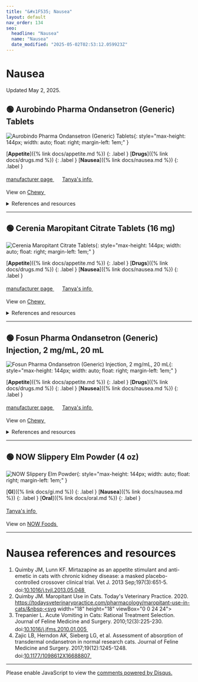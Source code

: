 ```yaml
---
title: "&#x1F535; Nausea"
layout: default
nav_order: 134
seo:
  headline: "Nausea"
  name: "Nausea"
  date_modified: "2025-05-02T02:53:12.059923Z"
---
```


# Nausea

Updated May 2, 2025.



## &#x1F7E2; Aurobindo Pharma Ondansetron (Generic) Tablets

![Aurobindo Pharma Ondansetron (Generic) Tablets](https://image.chewy.com/is/image/catalog/205219_MAIN._AC_SL600_V1633037204_.jpg){: style="max-height: 144px; width: auto; float: right; margin-left: 1em;" }

[**Appetite**]({% link docs/appetite.md %})
{: .label }
[**Drugs**]({% link docs/drugs.md %})
{: .label }
[**Nausea**]({% link docs/nausea.md %})
{: .label }

 <a href="https://www.aurobindousa.com/products/ondansetron-tablets-4-mg-30-bottle/" class="external" target="_blank">manufacturer page&nbsp;<svg width="18" height="18" viewBox="0 0 24 24"><use xlink:href="#svg-external-link"></use></svg></a> <a href="https://felinecrf.org/appetite_loss_nausea_vomiting.htm#ondansetron" class="external" target="_blank">Tanya's info&nbsp;<svg width="18" height="18" viewBox="0 0 24 24"><use xlink:href="#svg-external-link"></use></svg></a>

View on <a href="https://www.chewy.com/dp/1068854" class="external" target="_blank">Chewy&nbsp;<svg width="18" height="18" viewBox="0 0 24 24"><use xlink:href="#svg-external-link"></use></svg></a>

<details markdown="block">
<summary>References and resources</summary>

1.  Acevedo A, Muñoz KA, Stec M, Pitt K, Jones SA, Manfredi JM. Effect of preoperative ondansetron on postoperative nausea in healthy dogs undergoing laparoscopic gastropexy and castration. Vet Anaesth Analg. 2024 May-Jun;51(3):235-243. doi:<a href="https://doi.org/10.1016/j.vaa.2024.01.004" class="external" target="_blank">10.1016/j.vaa.2024.01.004&nbsp;<svg width="18" height="18" viewBox="0 0 24 24"><use xlink:href="#svg-external-link"></use></svg></a>
1.  Fitzpatrick, R. L., Wittenburg, L. A., Hansen, R. J., Gustafson, D. L., Quimby, J. M. Limited sampling pharmacokinetics of subcutaneous ondansetron in healthy geriatric cats, cats with chronic kidney disease, and cats with liver disease. J. vet. Pharmacol. Therap. doi:<a href="https://doi.org/10.1111/jvp.12286" class="external" target="_blank">10.1111/jvp.12286&nbsp;<svg width="18" height="18" viewBox="0 0 24 24"><use xlink:href="#svg-external-link"></use></svg></a>
1.  Hall, E. (2002), Rational selection of gastrointestinal drugs for cats and dogs. In Practice, 24: 242-249. doi:<a href="https://doi.org/10.1136/inpract.24.5.242" class="external" target="_blank">10.1136/inpract.24.5.242&nbsp;<svg width="18" height="18" viewBox="0 0 24 24"><use xlink:href="#svg-external-link"></use></svg></a>
1.  Zofran Product Monograph. Novartis Pharmaceuticals Canada. 2015. <a href="https://www.novartis.com/ca-en/sites/novartis_ca/files/zofran_scrip_e.pdf" class="external" target="_blank">https://www.novartis.com/ca-en/sites/novartis_ca/files/zofran_scrip_e.pdf&nbsp;<svg width="18" height="18" viewBox="0 0 24 24"><use xlink:href="#svg-external-link"></use></svg></a>
1.  Quimby, J. M., Lake, R. C., Hansen, R. J., Lunghofer, P. J., Gustafson, D. L. Oral, subcutaneous, and intravenous pharmacokinetics of ondansetron in healthy cats. J. vet. Pharmacol. Therap. 37, 348-353. doi:<a href="https://doi.org/10.1111/jvp.12094" class="external" target="_blank">10.1111/jvp.12094&nbsp;<svg width="18" height="18" viewBox="0 0 24 24"><use xlink:href="#svg-external-link"></use></svg></a>
1.  Santos LC, Ludders JW, Erb HN, Martin-Flores M, Basher KL, Kirch P. A randomized, blinded, controlled trial of the antiemetic effect of ondansetron on dexmedetomidine-induced emesis in cats. Vet Anaesth Analg. 2011 Jul;38(4):320-7. doi:<a href="https://doi.org/10.1111/j.1467-2995.2011.00619.x" class="external" target="_blank">10.1111/j.1467-2995.2011.00619.x&nbsp;<svg width="18" height="18" viewBox="0 0 24 24"><use xlink:href="#svg-external-link"></use></svg></a>
1.  SEDLACEK, H.S., RAMSEY, D.S., BOUCHER, J.F., EAGLESON, J.S., CONDER, G.A. and CLEMENCE, R.G. (2008), Comparative efficacy of maropitant and selected drugs in preventing emesis induced by centrally or peripherally acting emetogens in dogs. Journal of Veterinary Pharmacology and Therapeutics, 31: 533-537. doi:<a href="https://doi.org/10.1111/j.1365-2885.2008.00991.x" class="external" target="_blank">10.1111/j.1365-2885.2008.00991.x&nbsp;<svg width="18" height="18" viewBox="0 0 24 24"><use xlink:href="#svg-external-link"></use></svg></a>
1.  Trepanier L. Acute Vomiting in Cats: Rational Treatment Selection. Journal of Feline Medicine and Surgery. 2010;12(3):225-230. doi:<a href="https://doi.org/10.1016/j.jfms.2010.01.005" class="external" target="_blank">10.1016/j.jfms.2010.01.005&nbsp;<svg width="18" height="18" viewBox="0 0 24 24"><use xlink:href="#svg-external-link"></use></svg></a>
1.  Zajic LB, Herndon AK, Sieberg LG, et al. Assessment of absorption of transdermal ondansetron in normal research cats. Journal of Feline Medicine and Surgery. 2017;19(12):1245-1248. doi:<a href="https://doi.org/10.1177/1098612X16688807" class="external" target="_blank">10.1177/1098612X16688807&nbsp;<svg width="18" height="18" viewBox="0 0 24 24"><use xlink:href="#svg-external-link"></use></svg></a>

</details>

* * *



## &#x1F7E2; Cerenia Maropitant Citrate Tablets (16 mg)

![Cerenia Maropitant Citrate Tablets](https://image.chewy.com/is/image/catalog/146224_MAIN._AC_SL600_V1728334497_.jpg){: style="max-height: 144px; width: auto; float: right; margin-left: 1em;" }

[**Appetite**]({% link docs/appetite.md %})
{: .label }
[**Drugs**]({% link docs/drugs.md %})
{: .label }
[**Nausea**]({% link docs/nausea.md %})
{: .label }

 <a href="https://www.zoetisus.com/products/petcare/cerenia" class="external" target="_blank">manufacturer page&nbsp;<svg width="18" height="18" viewBox="0 0 24 24"><use xlink:href="#svg-external-link"></use></svg></a> <a href="https://felinecrf.org/appetite_loss_nausea_vomiting.htm#maropitant" class="external" target="_blank">Tanya's info&nbsp;<svg width="18" height="18" viewBox="0 0 24 24"><use xlink:href="#svg-external-link"></use></svg></a>

View on <a href="https://www.chewy.com/dp/323192" class="external" target="_blank">Chewy&nbsp;<svg width="18" height="18" viewBox="0 0 24 24"><use xlink:href="#svg-external-link"></use></svg></a>

<details markdown="block">
<summary>References and resources</summary>

1.  Boukaache Y, Ferret ML, Khoukh VDK, Enache A, Iwaszkiw D, Bertin S, Bruno F. Evaluation of the efficacy of transdermal administration of maropitant in managing vomiting in cats. Open Vet J. 2022 Sep-Oct;12(5):618-621. doi:<a href="https://doi.org/10.5455/OVJ.2022.v12.i5.4" class="external" target="_blank">10.5455/OVJ.2022.v12.i5.4&nbsp;<svg width="18" height="18" viewBox="0 0 24 24"><use xlink:href="#svg-external-link"></use></svg></a>
1.  Bradbrook C. Is maropitant analgesic? Ace Vets Limited T/A The Zero Pain Philosophy. 2023. <a href="https://www.zeropainphilosophy.com/post/is-maropitant-analgesic" class="external" target="_blank">https://www.zeropainphilosophy.com/post/is-maropitant-analgesic&nbsp;<svg width="18" height="18" viewBox="0 0 24 24"><use xlink:href="#svg-external-link"></use></svg></a>
1.  HICKMAN, M.A., COX, S.R., MAHABIR, S., MISKELL, C., LIN, J., BUNGER, A. and McCALL, R.B. (2008), Safety, pharmacokinetics and use of the novel NK-1 receptor antagonist maropitant (CereniaTM) for the prevention of emesis and motion sickness in cats. Journal of Veterinary Pharmacology and Therapeutics, 31: 220-229. doi:<a href="https://doi.org/10.1111/j.1365-2885.2008.00952.x" class="external" target="_blank">10.1111/j.1365-2885.2008.00952.x&nbsp;<svg width="18" height="18" viewBox="0 0 24 24"><use xlink:href="#svg-external-link"></use></svg></a>
1.  Kinobe RT, Miyake Y. Evaluating the anti-inflammatory and analgesic properties of maropitant: A systematic review and meta-analysis. Vet J. 2020 May-Jun;259-260:105471. doi:<a href="https://doi.org/10.1016/j.tvjl.2020.105471" class="external" target="_blank">10.1016/j.tvjl.2020.105471&nbsp;<svg width="18" height="18" viewBox="0 0 24 24"><use xlink:href="#svg-external-link"></use></svg></a>
1.  Love L. Is Maropitant Analgesic? North American Veterinary Anesthesia Society (NAVAS). 2021. <a href="https://www.mynavas.org/post/is-maropitant-analgesic" class="external" target="_blank">https://www.mynavas.org/post/is-maropitant-analgesic&nbsp;<svg width="18" height="18" viewBox="0 0 24 24"><use xlink:href="#svg-external-link"></use></svg></a>
1.  Quimby JM, Brock WT, Moses K, Bolotin D, Patricelli K. Chronic use of maropitant for the management of vomiting and inappetence in cats with chronic kidney disease: a blinded, placebo-controlled clinical trial. Journal of Feline Medicine and Surgery. 2015;17(8):692-697. doi:<a href="https://doi.org/10.1177/1098612X14555441" class="external" target="_blank">10.1177/1098612X14555441&nbsp;<svg width="18" height="18" viewBox="0 0 24 24"><use xlink:href="#svg-external-link"></use></svg></a>
1.  Quimby JM. Maropitant Use in Cats. Today's Veterinary Practice. 2020. <a href="https://todaysveterinarypractice.com/pharmacology/maropitant-use-in-cats/" class="external" target="_blank">https://todaysveterinarypractice.com/pharmacology/maropitant-use-in-cats/&nbsp;<svg width="18" height="18" viewBox="0 0 24 24"><use xlink:href="#svg-external-link"></use></svg></a>
1.  SEDLACEK, H.S., RAMSEY, D.S., BOUCHER, J.F., EAGLESON, J.S., CONDER, G.A. and CLEMENCE, R.G. (2008), Comparative efficacy of maropitant and selected drugs in preventing emesis induced by centrally or peripherally acting emetogens in dogs. Journal of Veterinary Pharmacology and Therapeutics, 31: 533-537. doi:<a href="https://doi.org/10.1111/j.1365-2885.2008.00991.x" class="external" target="_blank">10.1111/j.1365-2885.2008.00991.x&nbsp;<svg width="18" height="18" viewBox="0 0 24 24"><use xlink:href="#svg-external-link"></use></svg></a>
1.  Cerenia Tablets and Injectable Solution Package Insert. Zoetis. 2022. <a href="https://www.zoetisus.com/content/_assets/docs/Petcare/Cerenia/Cerenia-Tablets-and-Injectable-Solution-Combined-Marketing-Package-Insert.pdf" class="external" target="_blank">https://www.zoetisus.com/content/_assets/docs/Petcare/Cerenia/Cerenia-Tablets-and-Injectable-Solution-Combined-Marketing-Package-Insert.pdf&nbsp;<svg width="18" height="18" viewBox="0 0 24 24"><use xlink:href="#svg-external-link"></use></svg></a>

</details>

* * *



## &#x1F7E2; Fosun Pharma Ondansetron (Generic) Injection, 2 mg/mL, 20 mL

![Fosun Pharma Ondansetron (Generic) Injection, 2 mg/mL, 20 mL](https://fosunpharmausa.com/wp-content/uploads/2019/10/Ondensetron-40mg.jpg){: style="max-height: 144px; width: auto; float: right; margin-left: 1em;" }

[**Appetite**]({% link docs/appetite.md %})
{: .label }
[**Drugs**]({% link docs/drugs.md %})
{: .label }
[**Nausea**]({% link docs/nausea.md %})
{: .label }

 <a href="https://fosunpharmausa.com/our-products/" class="external" target="_blank">manufacturer page&nbsp;<svg width="18" height="18" viewBox="0 0 24 24"><use xlink:href="#svg-external-link"></use></svg></a> <a href="https://felinecrf.org/appetite_loss_nausea_vomiting.htm#ondansetron" class="external" target="_blank">Tanya's info&nbsp;<svg width="18" height="18" viewBox="0 0 24 24"><use xlink:href="#svg-external-link"></use></svg></a>

View on <a href="https://www.chewy.com/dp/336791" class="external" target="_blank">Chewy&nbsp;<svg width="18" height="18" viewBox="0 0 24 24"><use xlink:href="#svg-external-link"></use></svg></a>

<details markdown="block">
<summary>References and resources</summary>

1.  Acevedo A, Muñoz KA, Stec M, Pitt K, Jones SA, Manfredi JM. Effect of preoperative ondansetron on postoperative nausea in healthy dogs undergoing laparoscopic gastropexy and castration. Vet Anaesth Analg. 2024 May-Jun;51(3):235-243. doi:<a href="https://doi.org/10.1016/j.vaa.2024.01.004" class="external" target="_blank">10.1016/j.vaa.2024.01.004&nbsp;<svg width="18" height="18" viewBox="0 0 24 24"><use xlink:href="#svg-external-link"></use></svg></a>
1.  Fitzpatrick, R. L., Wittenburg, L. A., Hansen, R. J., Gustafson, D. L., Quimby, J. M. Limited sampling pharmacokinetics of subcutaneous ondansetron in healthy geriatric cats, cats with chronic kidney disease, and cats with liver disease. J. vet. Pharmacol. Therap. doi:<a href="https://doi.org/10.1111/jvp.12286" class="external" target="_blank">10.1111/jvp.12286&nbsp;<svg width="18" height="18" viewBox="0 0 24 24"><use xlink:href="#svg-external-link"></use></svg></a>
1.  Hall, E. (2002), Rational selection of gastrointestinal drugs for cats and dogs. In Practice, 24: 242-249. doi:<a href="https://doi.org/10.1136/inpract.24.5.242" class="external" target="_blank">10.1136/inpract.24.5.242&nbsp;<svg width="18" height="18" viewBox="0 0 24 24"><use xlink:href="#svg-external-link"></use></svg></a>
1.  Zofran Product Monograph. Novartis Pharmaceuticals Canada. 2015. <a href="https://www.novartis.com/ca-en/sites/novartis_ca/files/zofran_scrip_e.pdf" class="external" target="_blank">https://www.novartis.com/ca-en/sites/novartis_ca/files/zofran_scrip_e.pdf&nbsp;<svg width="18" height="18" viewBox="0 0 24 24"><use xlink:href="#svg-external-link"></use></svg></a>
1.  Quimby, J. M., Lake, R. C., Hansen, R. J., Lunghofer, P. J., Gustafson, D. L. Oral, subcutaneous, and intravenous pharmacokinetics of ondansetron in healthy cats. J. vet. Pharmacol. Therap. 37, 348-353. doi:<a href="https://doi.org/10.1111/jvp.12094" class="external" target="_blank">10.1111/jvp.12094&nbsp;<svg width="18" height="18" viewBox="0 0 24 24"><use xlink:href="#svg-external-link"></use></svg></a>
1.  Santos LC, Ludders JW, Erb HN, Martin-Flores M, Basher KL, Kirch P. A randomized, blinded, controlled trial of the antiemetic effect of ondansetron on dexmedetomidine-induced emesis in cats. Vet Anaesth Analg. 2011 Jul;38(4):320-7. doi:<a href="https://doi.org/10.1111/j.1467-2995.2011.00619.x" class="external" target="_blank">10.1111/j.1467-2995.2011.00619.x&nbsp;<svg width="18" height="18" viewBox="0 0 24 24"><use xlink:href="#svg-external-link"></use></svg></a>
1.  SEDLACEK, H.S., RAMSEY, D.S., BOUCHER, J.F., EAGLESON, J.S., CONDER, G.A. and CLEMENCE, R.G. (2008), Comparative efficacy of maropitant and selected drugs in preventing emesis induced by centrally or peripherally acting emetogens in dogs. Journal of Veterinary Pharmacology and Therapeutics, 31: 533-537. doi:<a href="https://doi.org/10.1111/j.1365-2885.2008.00991.x" class="external" target="_blank">10.1111/j.1365-2885.2008.00991.x&nbsp;<svg width="18" height="18" viewBox="0 0 24 24"><use xlink:href="#svg-external-link"></use></svg></a>
1.  Trepanier L. Acute Vomiting in Cats: Rational Treatment Selection. Journal of Feline Medicine and Surgery. 2010;12(3):225-230. doi:<a href="https://doi.org/10.1016/j.jfms.2010.01.005" class="external" target="_blank">10.1016/j.jfms.2010.01.005&nbsp;<svg width="18" height="18" viewBox="0 0 24 24"><use xlink:href="#svg-external-link"></use></svg></a>
1.  Zajic LB, Herndon AK, Sieberg LG, et al. Assessment of absorption of transdermal ondansetron in normal research cats. Journal of Feline Medicine and Surgery. 2017;19(12):1245-1248. doi:<a href="https://doi.org/10.1177/1098612X16688807" class="external" target="_blank">10.1177/1098612X16688807&nbsp;<svg width="18" height="18" viewBox="0 0 24 24"><use xlink:href="#svg-external-link"></use></svg></a>

</details>

* * *



## &#x1F7E2; NOW Slippery Elm Powder (4 oz)

![NOW Slippery Elm Powder](https://www.nowfoods.com/sites/default/files/styles/cloudzoom_image/public/2024-03/5060_v6.png){: style="max-height: 144px; width: auto; float: right; margin-left: 1em;" }

[**GI**]({% link docs/gi.md %})
{: .label }
[**Nausea**]({% link docs/nausea.md %})
{: .label }
[**Oral**]({% link docs/oral.md %})
{: .label }

 <a href="https://felinecrf.org/holistic_treatments.htm#slippery_elm_bark" class="external" target="_blank">Tanya's info&nbsp;<svg width="18" height="18" viewBox="0 0 24 24"><use xlink:href="#svg-external-link"></use></svg></a>

View on <a href="https://www.nowfoods.com/products/supplements/slippery-elm-powder" class="external" target="_blank">NOW Foods&nbsp;<svg width="18" height="18" viewBox="0 0 24 24"><use xlink:href="#svg-external-link"></use></svg></a>

* * *


# Nausea references and resources

1.  Quimby JM, Lunn KF. Mirtazapine as an appetite stimulant and anti-emetic in cats with chronic kidney disease: a masked placebo-controlled crossover clinical trial. Vet J. 2013 Sep;197(3):651-5. doi:<a href="https://doi.org/10.1016/j.tvjl.2013.05.048" class="external" target="_blank">10.1016/j.tvjl.2013.05.048&nbsp;<svg width="18" height="18" viewBox="0 0 24 24"><use xlink:href="#svg-external-link"></use></svg></a>
1.  Quimby JM. Maropitant Use in Cats. Today's Veterinary Practice. 2020. <a href="https://todaysveterinarypractice.com/pharmacology/maropitant-use-in-cats/" class="external" target="_blank">https://todaysveterinarypractice.com/pharmacology/maropitant-use-in-cats/&nbsp;<svg width="18" height="18" viewBox="0 0 24 24"><use xlink:href="#svg-external-link"></use></svg></a>
1.  Trepanier L. Acute Vomiting in Cats: Rational Treatment Selection. Journal of Feline Medicine and Surgery. 2010;12(3):225-230. doi:<a href="https://doi.org/10.1016/j.jfms.2010.01.005" class="external" target="_blank">10.1016/j.jfms.2010.01.005&nbsp;<svg width="18" height="18" viewBox="0 0 24 24"><use xlink:href="#svg-external-link"></use></svg></a>
1.  Zajic LB, Herndon AK, Sieberg LG, et al. Assessment of absorption of transdermal ondansetron in normal research cats. Journal of Feline Medicine and Surgery. 2017;19(12):1245-1248. doi:<a href="https://doi.org/10.1177/1098612X16688807" class="external" target="_blank">10.1177/1098612X16688807&nbsp;<svg width="18" height="18" viewBox="0 0 24 24"><use xlink:href="#svg-external-link"></use></svg></a>

* * *

<div id="disqus_thread"></div>
<script>
    var disqus_config = function () {
      this.page.url = '{{ page.url | absolute_url }}';
      this.page.identifier = '{{ page.url | absolute_url }}';
    };
    (function() {
    var d = document, s = d.createElement('script');
    s.src = 'https://ckdcatsupplies.disqus.com/embed.js';
    s.setAttribute('data-timestamp', +new Date());
    (d.head || d.body).appendChild(s);
    })();
</script>
<noscript>Please enable JavaScript to view the <a href="https://disqus.com/?ref_noscript">comments powered by Disqus.</a></noscript>

<!-- Updated 2025-05-02 02:53:12.059923Z -->
